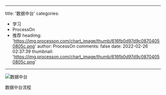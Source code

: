 
---
title: '数据中台'
categories: 
 - 学习
 - ProcessOn
 - 推荐
headimg: 'https://img.processon.com/chart_image/thumb/616fb0d97d9c08704050805c.png'
author: ProcessOn
comments: false
date: 2022-02-26 02:37:39
thumbnail: 'https://img.processon.com/chart_image/thumb/616fb0d97d9c08704050805c.png'
---

<div>   
<img class="thumb" alt="数据中台" src="https://img.processon.com/chart_image/thumb/616fb0d97d9c08704050805c.png" referrerpolicy="no-referrer">
<p>数据中台流程</p>  
</div>
            